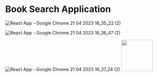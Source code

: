 # Book Search Application

![React App - Google Chrome 21 04 2023 16_35_22 (2)](https://user-images.githubusercontent.com/81915186/233663901-af8be2c3-73f1-4a00-8de7-0883e1d47361.png)

![React App - Google Chrome 21 04 2023 16_36_47 (2)](https://user-images.githubusercontent.com/81915186/233663365-daabfb7c-304d-42a7-924e-adcd81407f8e.png)

![React App - Google Chrome 21 04 2023 16_37_24 (2)](https://user-images.githubusercontent.com/81915186/233664191-948d00e9-8f23-4556-8329-41f5cfc61602.png)
<img src="[https://your-image-url.type](https://user-images.githubusercontent.com/81915186/233664191-948d00e9-8f23-4556-8329-41f5cfc61602.png)" width="100" height="100">



